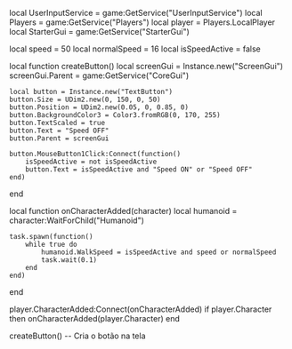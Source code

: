 local UserInputService = game:GetService("UserInputService")
local Players = game:GetService("Players")
local player = Players.LocalPlayer
local StarterGui = game:GetService("StarterGui")

local speed = 50
local normalSpeed = 16
local isSpeedActive = false

local function createButton()
    local screenGui = Instance.new("ScreenGui")
    screenGui.Parent = game:GetService("CoreGui")

    local button = Instance.new("TextButton")
    button.Size = UDim2.new(0, 150, 0, 50)
    button.Position = UDim2.new(0.05, 0, 0.85, 0)
    button.BackgroundColor3 = Color3.fromRGB(0, 170, 255)
    button.TextScaled = true
    button.Text = "Speed OFF"
    button.Parent = screenGui

    button.MouseButton1Click:Connect(function()
        isSpeedActive = not isSpeedActive
        button.Text = isSpeedActive and "Speed ON" or "Speed OFF"
    end)
end

local function onCharacterAdded(character)
    local humanoid = character:WaitForChild("Humanoid")

    task.spawn(function()
        while true do
            humanoid.WalkSpeed = isSpeedActive and speed or normalSpeed
            task.wait(0.1)
        end
    end)
end

player.CharacterAdded:Connect(onCharacterAdded)
if player.Character then
    onCharacterAdded(player.Character)
end

createButton() -- Cria o botão na tela
